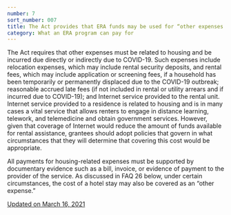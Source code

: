 ```yaml
---
number: 7
sort_number: 007
title: The Act provides that ERA funds may be used for “other expenses related to housing incurred due, directly or indirectly, to” the COVID-19 outbreak, as defined by the Secretary. What are some examples of these “other expenses”? 
category: What an ERA program can pay for
---
```


The Act requires that other expenses must be related to housing and be incurred due directly or indirectly due to COVID-19. Such expenses include relocation expenses, which may include rental security deposits, and rental fees, which may include application or screening fees, if a household has been temporarily or permanently displaced due to the COVID-19 outbreak; reasonable accrued late fees (if not included in rental or utility arrears and if incurred due to COVID-19); and Internet service provided to the rental unit. Internet service provided to a residence is related to housing and is in many cases a vital service that allows renters to engage in distance learning, telework, and telemedicine and obtain government services. However, given that coverage of Internet would reduce the amount of funds available for rental assistance, grantees should adopt policies that govern in what circumstances that they will determine that covering this cost would be appropriate. 

All payments for housing-related expenses must be supported by documentary evidence such as a bill, invoice, or evidence of payment to the provider of the service. As discussed in FAQ 26 below, under certain circumstances, the cost of a hotel stay may also be covered as an “other expense.”

<a href="{{ site.baseurl }}/implementation-guidance/changes/" class="era-guidance__datestamp">Updated on March 16, 2021</a>